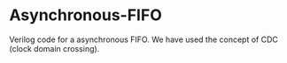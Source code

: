 # Asynchronous-FIFO
Verilog code for a asynchronous FIFO. We have used the concept of CDC (clock domain crossing).
